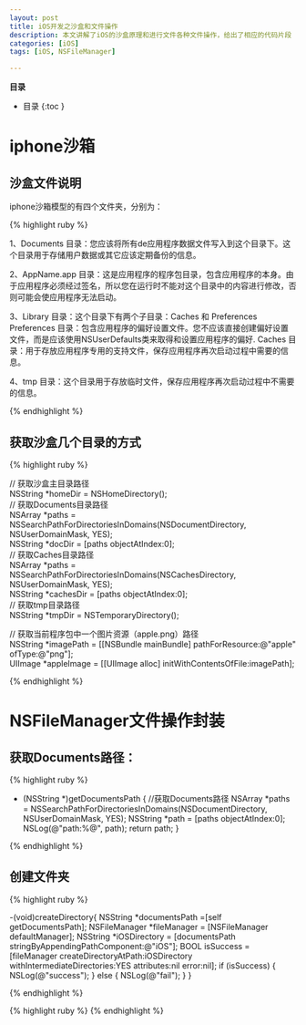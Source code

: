 ```yaml
---
layout: post
title: iOS开发之沙盒和文件操作
description: 本文讲解了iOS的沙盒原理和进行文件各种文件操作，给出了相应的代码片段
categories: [iOS]
tags: [iOS, NSFileManager]

---
```



**目录**

* 目录
 {:toc  }
 
# iphone沙箱

## 沙盒文件说明

iphone沙箱模型的有四个文件夹，分别为：

{% highlight ruby %}

1、Documents 目录：您应该将所有de应用程序数据文件写入到这个目录下。这个目录用于存储用户数据或其它应该定期备份的信息。

2、AppName.app 目录：这是应用程序的程序包目录，包含应用程序的本身。由于应用程序必须经过签名，所以您在运行时不能对这个目录中的内容进行修改，否则可能会使应用程序无法启动。

3、Library 目录：这个目录下有两个子目录：Caches 和 Preferences
Preferences 目录：包含应用程序的偏好设置文件。您不应该直接创建偏好设置文件，而是应该使用NSUserDefaults类来取得和设置应用程序的偏好.
Caches 目录：用于存放应用程序专用的支持文件，保存应用程序再次启动过程中需要的信息。

4、tmp 目录：这个目录用于存放临时文件，保存应用程序再次启动过程中不需要的信息。

{% endhighlight %}

## 获取沙盒几个目录的方式

{% highlight ruby %}

// 获取沙盒主目录路径  
NSString *homeDir = NSHomeDirectory();  
// 获取Documents目录路径  
NSArray *paths = NSSearchPathForDirectoriesInDomains(NSDocumentDirectory, NSUserDomainMask, YES);  
NSString *docDir = [paths objectAtIndex:0];  
// 获取Caches目录路径  
NSArray *paths = NSSearchPathForDirectoriesInDomains(NSCachesDirectory, NSUserDomainMask, YES);  
NSString *cachesDir = [paths objectAtIndex:0];  
// 获取tmp目录路径  
NSString *tmpDir =  NSTemporaryDirectory();  

// 获取当前程序包中一个图片资源（apple.png）路径  
NSString *imagePath = [[NSBundle mainBundle] pathForResource:@"apple" ofType:@"png"];  
UIImage *appleImage = [[UIImage alloc] initWithContentsOfFile:imagePath];  

{% endhighlight %}

# NSFileManager文件操作封装

## 获取Documents路径：

{% highlight ruby %}

- (NSString *)getDocumentsPath
{
    //获取Documents路径
    NSArray *paths = NSSearchPathForDirectoriesInDomains(NSDocumentDirectory, NSUserDomainMask, YES);
    NSString *path = [paths objectAtIndex:0];
    NSLog(@"path:%@", path);
    return path;
}

{% endhighlight %}

## 创建文件夹

{% highlight ruby %}

-(void)createDirectory{
    NSString *documentsPath =[self getDocumentsPath];
    NSFileManager *fileManager = [NSFileManager defaultManager];
    NSString *iOSDirectory = [documentsPath stringByAppendingPathComponent:@"iOS"];
    BOOL isSuccess = [fileManager createDirectoryAtPath:iOSDirectory withIntermediateDirectories:YES attributes:nil error:nil];
    if (isSuccess) {
        NSLog(@"success");
    } else {
        NSLog(@"fail");
    }
}

{% endhighlight %}
 

{% highlight ruby %}
{% endhighlight %}

